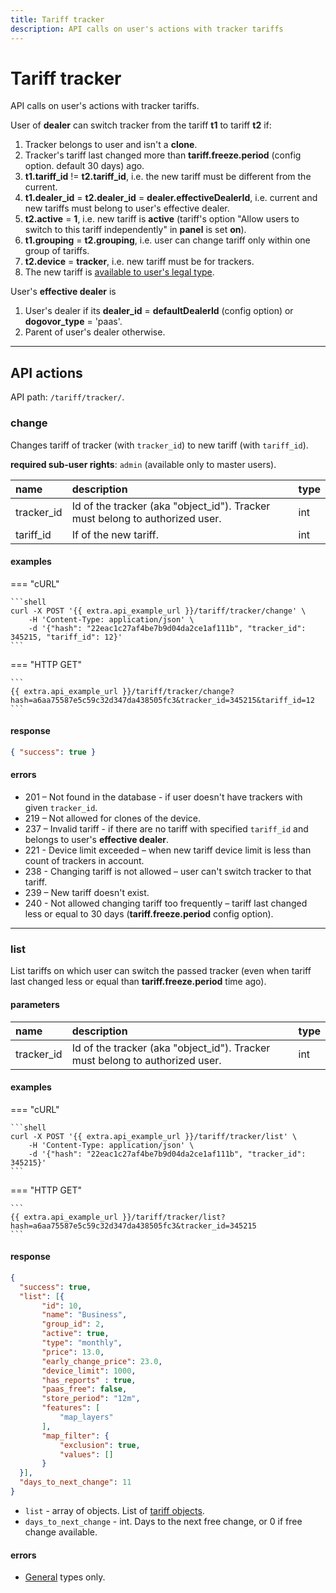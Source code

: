 ```yaml
---
title: Tariff tracker
description: API calls on user's actions with tracker tariffs
---
```


# Tariff tracker

API calls on user's actions with tracker tariffs.

User of **dealer** can switch tracker from the tariff **t1** to tariff **t2** if:

1. Tracker belongs to user and isn't a **clone**.
2. Tracker's tariff last changed more than **tariff.freeze.period** (config option. default 30 days) ago.
3. **t1.tariff_id** != **t2.tariff_id**, i.e. the new tariff must be different from the current.
4. **t1.dealer_id** = **t2.dealer_id** = **dealer.effectiveDealerId**, i.e. current and new tariffs must belong to user's effective dealer.
5. **t2.active** = **1**, i.e. new tariff is **active** (tariff's option "Allow users to switch to this tariff independently" in **panel** is set **on**).
6. **t1.grouping** = **t2.grouping**, i.e. user can change tariff only within one group of tariffs.
7. **t2.device** = **tracker**, i.e. new tariff must be for trackers.
8. The new tariff is [available to user's legal type](./index.md#tariff).

User's **effective dealer** is

1. User's dealer if its **dealer_id** = **defaultDealerId** (config option) or **dogovor_type** = 'paas'.
2. Parent of user's dealer otherwise.

***

## API actions

API path: `/tariff/tracker/`.

### change

Changes tariff of tracker (with `tracker_id`) to new tariff (with `tariff_id`).

**required sub-user rights**: `admin` (available only to master users).

| name | description | type|
| :------ | :------ | :-----|
| tracker_id | Id of the tracker (aka "object_id"). Tracker must belong to authorized user. | int |
| tariff_id | If of the new tariff. | int |

#### examples

=== "cURL"

    ```shell
    curl -X POST '{{ extra.api_example_url }}/tariff/tracker/change' \
        -H 'Content-Type: application/json' \ 
        -d '{"hash": "22eac1c27af4be7b9d04da2ce1af111b", "tracker_id": 345215, "tariff_id": 12}'
    ```

=== "HTTP GET"

    ```
    {{ extra.api_example_url }}/tariff/tracker/change?hash=a6aa75587e5c59c32d347da438505fc3&tracker_id=345215&tariff_id=12
    ```

#### response

```json
{ "success": true }
```

#### errors

* 201 – Not found in the database - if user doesn't have trackers with given `tracker_id`.
* 219 – Not allowed for clones of the device.
* 237 – Invalid tariff - if there are no tariff with specified `tariff_id` and belongs to user's **effective dealer**.
* 221 - Device limit exceeded – when new tariff device limit is less than count of trackers in account.
* 238 - Changing tariff is not allowed – user can't switch tracker to that tariff.
* 239 – New tariff doesn't exist.
* 240 - Not allowed changing tariff too frequently – tariff last changed less or equal to 30 days (**tariff.freeze.period** config option).

***

### list

List tariffs on which user can switch the passed tracker (even when tariff last changed less or equal than **tariff.freeze.period** time ago).

#### parameters

| name | description | type|
| :------ | :------ | :-----|
| tracker_id | Id of the tracker (aka "object_id"). Tracker must belong to authorized user. | int |

#### examples

=== "cURL"

    ```shell
    curl -X POST '{{ extra.api_example_url }}/tariff/tracker/list' \
        -H 'Content-Type: application/json' \ 
        -d '{"hash": "22eac1c27af4be7b9d04da2ce1af111b", "tracker_id": 345215}'
    ```

=== "HTTP GET"

    ```
    {{ extra.api_example_url }}/tariff/tracker/list?hash=a6aa75587e5c59c32d347da438505fc3&tracker_id=345215
    ```

#### response

```json
{
  "success": true,
  "list": [{
       "id": 10,
       "name": "Business",
       "group_id": 2,
       "active": true,
       "type": "monthly",
       "price": 13.0,
       "early_change_price": 23.0,
       "device_limit": 1000,
       "has_reports" : true,
       "paas_free": false,
       "store_period": "12m",
       "features": [
           "map_layers"
       ],
       "map_filter": {
           "exclusion": true,
           "values": []
       }
  }],
  "days_to_next_change": 11
}
```

* `list` - array of objects. List of [tariff objects](./index.md#tariff-object).
* `days_to_next_change` - int. Days to the next free change, or 0 if free change available.

#### errors

* [General](../../../getting-started.md#error-codes) types only.